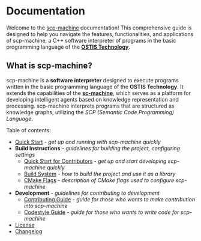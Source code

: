 # Documentation

Welcome to the [scp-machine](https://github.com/ostis-ai/scp-machine) documentation! This comprehensive guide is designed to help you navigate the features, functionalities, and applications of scp-machine, a C++ software interpreter of programs in the basic programming language of the [**OSTIS Technology**](https://github.com/ostis-ai).

## What is scp-machine?  

scp-machine is a **software interpreter** designed to execute programs written in the basic programming language of the **OSTIS Technology**. It extends the capabilities of the [**sc-machine**](https://github.com/ostis-ai/sc-machine), which serves as a platform for developing intelligent agents based on knowledge representation and processing. scp-machine interprets programs that are structured as knowledge graphs, utilizing the *SCP (Semantic Code Programming) Language*.

Table of contents:

- [Quick Start](quick_start.md) - *get up and running with scp-machine quickly*
- **Build Instructions** - *guidelines for building the project, configuring settings*
    * [Quick Start for Contributors](build/quick_start.md) - *get up and start developing scp-machine quickly*
    * [Build System](build/build_system.md) - *how to build the project and use it as a library*
    * [CMake Flags](build/cmake_flags.md) - *description of CMake flags used to configure scp-machine*
- **Development** - *guidelines for contributing to development*
    * [Contributing Guide](https://github.com/ostis-ai/scp-machine/blob/main/CONTRIBUTING.md) - *guide for those who wants to make contribution into scp-machine*
    * [Codestyle Guide](https://ostis-ai.github.io/sc-machine/dev/codestyle/) - *guide for those who wants to write code for scp-machine*
- [License](https://github.com/ostis-ai/scp-machine/blob/main/COPYING.MIT)
- [Changelog](changelog.md)

